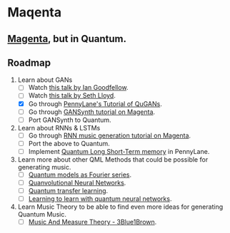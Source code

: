 # Maqenta

## [Magenta](https://github.com/magenta/magenta), but in Quantum.

## Roadmap
1. Learn about GANs
   * [ ] Watch [this talk by Ian Goodfellow](https://www.youtube.com/watch?v=HGYYEUSm-0Q). 
   * [ ] Watch [this talk by Seth Lloyd](https://www.youtube.com/watch?v=5nfN8xT3Z8g).
   * [x] Go through [PennyLane's Tutorial of QuGANs](https://pennylane.ai/qml/demos/tutorial_QGAN.html).
   * [ ] Go through [GANSynth tutorial on Magenta](https://magenta.tensorflow.org/gansynth).
   * [ ] Port GANSynth to Quantum.
2. Learn about RNNs & LSTMs 
   * [ ] Go through [RNN music generation tutorial on Magenta](https://magenta.tensorflow.org/2016/06/10/recurrent-neural-network-generation-tutorial).
   * [ ] Port the above to Quantum.
   * [ ] Implement [Quantum Long Short-Term memory](https://arxiv.org/abs/2009.01783) in PennyLane.

3. Learn more about other QML Methods that could be possible for generating music.
   * [ ] [Quantum models as Fourier series](https://pennylane.ai/qml/demos/tutorial_expressivity_fourier_series.html).
   * [ ] [Quanvolutional Neural Networks](https://pennylane.ai/qml/demos/tutorial_quanvolution.html).
   * [ ] [Quantum transfer learning](https://pennylane.ai/qml/demos/tutorial_quantum_transfer_learning.html).
   * [ ] [Learning to learn with quantum neural networks](https://pennylane.ai/qml/demos/learning2learn.html).
 
 4. Learn Music Theory to be able to find even more ideas for generating Quantum Music.
    * [ ] [Music And Measure Theory - 3Blue1Brown](https://www.youtube.com/watch?v=cyW5z-M2yzw).
